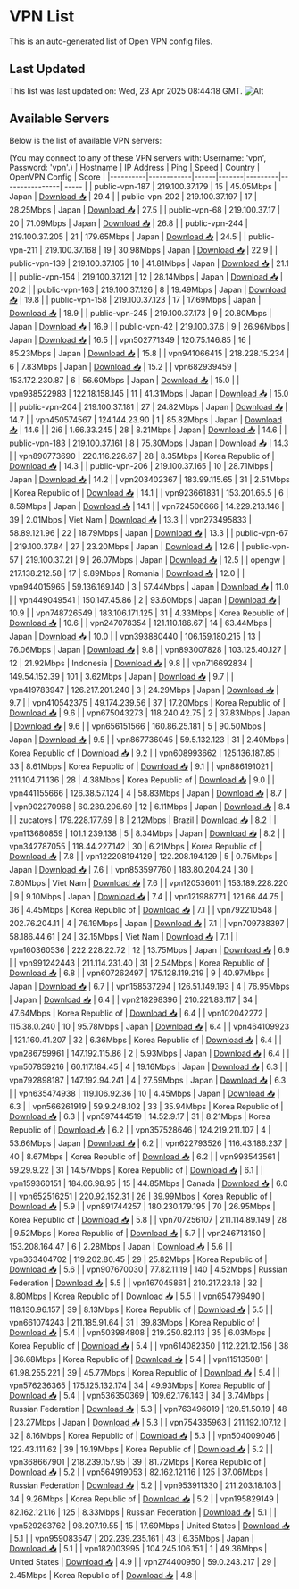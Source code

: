 # VPN List

This is an auto-generated list of Open VPN config files.

## Last Updated

This list was last updated on: Wed, 23 Apr 2025 08:44:18 GMT.
![Alt](https://repobeats.axiom.co/api/embed/186b98318ef1479477931607c1ad7d823f12451f.svg "Repobeats analytics image")

## Available Servers

Below is the list of available VPN servers:

(You may connect to any of these VPN servers with: Username: 'vpn', Password: 'vpn'.)
| Hostname | IP Address | Ping | Speed | Country | OpenVPN Config | Score |
|----------|------------|------|-------|---------|----------------| ----- |
| public-vpn-187 | 219.100.37.179 | 15 | 45.05Mbps | Japan | [Download 📥](./configs/server_0_JP.ovpn) | 29.4 |
| public-vpn-202 | 219.100.37.197 | 17 | 28.25Mbps | Japan | [Download 📥](./configs/server_1_JP.ovpn) | 27.5 |
| public-vpn-68 | 219.100.37.17 | 20 | 71.09Mbps | Japan | [Download 📥](./configs/server_2_JP.ovpn) | 26.8 |
| public-vpn-244 | 219.100.37.205 | 21 | 179.65Mbps | Japan | [Download 📥](./configs/server_3_JP.ovpn) | 24.5 |
| public-vpn-211 | 219.100.37.168 | 19 | 30.98Mbps | Japan | [Download 📥](./configs/server_4_JP.ovpn) | 22.9 |
| public-vpn-139 | 219.100.37.105 | 10 | 41.81Mbps | Japan | [Download 📥](./configs/server_5_JP.ovpn) | 21.1 |
| public-vpn-154 | 219.100.37.121 | 12 | 28.14Mbps | Japan | [Download 📥](./configs/server_6_JP.ovpn) | 20.2 |
| public-vpn-163 | 219.100.37.126 | 8 | 19.49Mbps | Japan | [Download 📥](./configs/server_7_JP.ovpn) | 19.8 |
| public-vpn-158 | 219.100.37.123 | 17 | 17.69Mbps | Japan | [Download 📥](./configs/server_8_JP.ovpn) | 18.9 |
| public-vpn-245 | 219.100.37.173 | 9 | 20.80Mbps | Japan | [Download 📥](./configs/server_9_JP.ovpn) | 16.9 |
| public-vpn-42 | 219.100.37.6 | 9 | 26.96Mbps | Japan | [Download 📥](./configs/server_10_JP.ovpn) | 16.5 |
| vpn502771349 | 120.75.146.85 | 16 | 85.23Mbps | Japan | [Download 📥](./configs/server_11_JP.ovpn) | 15.8 |
| vpn941066415 | 218.228.15.234 | 6 | 7.83Mbps | Japan | [Download 📥](./configs/server_12_JP.ovpn) | 15.2 |
| vpn682939459 | 153.172.230.87 | 6 | 56.60Mbps | Japan | [Download 📥](./configs/server_13_JP.ovpn) | 15.0 |
| vpn938522983 | 122.18.158.145 | 11 | 41.31Mbps | Japan | [Download 📥](./configs/server_14_JP.ovpn) | 15.0 |
| public-vpn-204 | 219.100.37.181 | 27 | 24.82Mbps | Japan | [Download 📥](./configs/server_15_JP.ovpn) | 14.7 |
| vpn450574567 | 124.144.23.90 | 1 | 85.82Mbps | Japan | [Download 📥](./configs/server_16_JP.ovpn) | 14.6 |
| 2i6 | 1.66.33.245 | 28 | 8.21Mbps | Japan | [Download 📥](./configs/server_17_JP.ovpn) | 14.6 |
| public-vpn-183 | 219.100.37.161 | 8 | 75.30Mbps | Japan | [Download 📥](./configs/server_18_JP.ovpn) | 14.3 |
| vpn890773690 | 220.116.226.67 | 28 | 8.35Mbps | Korea Republic of | [Download 📥](./configs/server_19_KR.ovpn) | 14.3 |
| public-vpn-206 | 219.100.37.165 | 10 | 28.71Mbps | Japan | [Download 📥](./configs/server_20_JP.ovpn) | 14.2 |
| vpn203402367 | 183.99.115.65 | 31 | 2.51Mbps | Korea Republic of | [Download 📥](./configs/server_21_KR.ovpn) | 14.1 |
| vpn923661831 | 153.201.65.5 | 6 | 8.59Mbps | Japan | [Download 📥](./configs/server_22_JP.ovpn) | 14.1 |
| vpn724506666 | 14.229.213.146 | 39 | 2.01Mbps | Viet Nam | [Download 📥](./configs/server_23_VN.ovpn) | 13.3 |
| vpn273495833 | 58.89.121.96 | 22 | 18.79Mbps | Japan | [Download 📥](./configs/server_24_JP.ovpn) | 13.3 |
| public-vpn-67 | 219.100.37.84 | 27 | 23.20Mbps | Japan | [Download 📥](./configs/server_25_JP.ovpn) | 12.6 |
| public-vpn-57 | 219.100.37.21 | 9 | 26.07Mbps | Japan | [Download 📥](./configs/server_26_JP.ovpn) | 12.5 |
| opengw | 217.138.212.58 | 17 | 9.89Mbps | Romania | [Download 📥](./configs/server_27_RO.ovpn) | 12.0 |
| vpn944015965 | 59.136.169.140 | 3 | 57.44Mbps | Japan | [Download 📥](./configs/server_28_JP.ovpn) | 11.0 |
| vpn449049541 | 150.147.45.86 | 2 | 93.60Mbps | Japan | [Download 📥](./configs/server_29_JP.ovpn) | 10.9 |
| vpn748726549 | 183.106.171.125 | 31 | 4.33Mbps | Korea Republic of | [Download 📥](./configs/server_30_KR.ovpn) | 10.6 |
| vpn247078354 | 121.110.186.67 | 14 | 63.44Mbps | Japan | [Download 📥](./configs/server_31_JP.ovpn) | 10.0 |
| vpn393880440 | 106.159.180.215 | 13 | 76.06Mbps | Japan | [Download 📥](./configs/server_32_JP.ovpn) | 9.8 |
| vpn893007828 | 103.125.40.127 | 12 | 21.92Mbps | Indonesia | [Download 📥](./configs/server_33_ID.ovpn) | 9.8 |
| vpn716692834 | 149.54.152.39 | 101 | 3.62Mbps | Japan | [Download 📥](./configs/server_34_JP.ovpn) | 9.7 |
| vpn419783947 | 126.217.201.240 | 3 | 24.29Mbps | Japan | [Download 📥](./configs/server_35_JP.ovpn) | 9.7 |
| vpn410542375 | 49.174.239.56 | 37 | 17.20Mbps | Korea Republic of | [Download 📥](./configs/server_36_KR.ovpn) | 9.6 |
| vpn675043273 | 118.240.42.75 | 2 | 37.83Mbps | Japan | [Download 📥](./configs/server_37_JP.ovpn) | 9.6 |
| vpn656151566 | 160.86.25.181 | 5 | 90.50Mbps | Japan | [Download 📥](./configs/server_38_JP.ovpn) | 9.5 |
| vpn867736045 | 59.5.132.123 | 31 | 2.40Mbps | Korea Republic of | [Download 📥](./configs/server_39_KR.ovpn) | 9.2 |
| vpn608993662 | 125.136.187.85 | 33 | 8.61Mbps | Korea Republic of | [Download 📥](./configs/server_40_KR.ovpn) | 9.1 |
| vpn886191021 | 211.104.71.136 | 28 | 4.38Mbps | Korea Republic of | [Download 📥](./configs/server_41_KR.ovpn) | 9.0 |
| vpn441155666 | 126.38.57.124 | 4 | 58.83Mbps | Japan | [Download 📥](./configs/server_42_JP.ovpn) | 8.7 |
| vpn902270968 | 60.239.206.69 | 12 | 6.11Mbps | Japan | [Download 📥](./configs/server_43_JP.ovpn) | 8.4 |
| zucatoys | 179.228.177.69 | 8 | 2.12Mbps | Brazil | [Download 📥](./configs/server_44_BR.ovpn) | 8.2 |
| vpn113680859 | 101.1.239.138 | 5 | 8.34Mbps | Japan | [Download 📥](./configs/server_45_JP.ovpn) | 8.2 |
| vpn342787055 | 118.44.227.142 | 30 | 6.21Mbps | Korea Republic of | [Download 📥](./configs/server_46_KR.ovpn) | 7.8 |
| vpn122208194129 | 122.208.194.129 | 5 | 0.75Mbps | Japan | [Download 📥](./configs/server_47_JP.ovpn) | 7.6 |
| vpn853597760 | 183.80.204.24 | 30 | 7.80Mbps | Viet Nam | [Download 📥](./configs/server_48_VN.ovpn) | 7.6 |
| vpn120536011 | 153.189.228.220 | 9 | 9.10Mbps | Japan | [Download 📥](./configs/server_49_JP.ovpn) | 7.4 |
| vpn121988771 | 121.66.44.75 | 36 | 4.45Mbps | Korea Republic of | [Download 📥](./configs/server_50_KR.ovpn) | 7.1 |
| vpn792210548 | 202.76.204.11 | 4 | 76.19Mbps | Japan | [Download 📥](./configs/server_51_JP.ovpn) | 7.1 |
| vpn709738397 | 58.186.44.61 | 24 | 32.15Mbps | Viet Nam | [Download 📥](./configs/server_52_VN.ovpn) | 7.1 |
| vpn160360536 | 222.228.22.72 | 12 | 13.75Mbps | Japan | [Download 📥](./configs/server_53_JP.ovpn) | 6.9 |
| vpn991242443 | 211.114.231.40 | 31 | 2.54Mbps | Korea Republic of | [Download 📥](./configs/server_54_KR.ovpn) | 6.8 |
| vpn607262497 | 175.128.119.219 | 9 | 40.97Mbps | Japan | [Download 📥](./configs/server_55_JP.ovpn) | 6.7 |
| vpn158537294 | 126.51.149.193 | 4 | 76.95Mbps | Japan | [Download 📥](./configs/server_56_JP.ovpn) | 6.4 |
| vpn218298396 | 210.221.83.117 | 34 | 47.64Mbps | Korea Republic of | [Download 📥](./configs/server_57_KR.ovpn) | 6.4 |
| vpn102042272 | 115.38.0.240 | 10 | 95.78Mbps | Japan | [Download 📥](./configs/server_58_JP.ovpn) | 6.4 |
| vpn464109923 | 121.160.41.207 | 32 | 6.36Mbps | Korea Republic of | [Download 📥](./configs/server_59_KR.ovpn) | 6.4 |
| vpn286759961 | 147.192.115.86 | 2 | 5.93Mbps | Japan | [Download 📥](./configs/server_60_JP.ovpn) | 6.4 |
| vpn507859216 | 60.117.184.45 | 4 | 19.16Mbps | Japan | [Download 📥](./configs/server_61_JP.ovpn) | 6.3 |
| vpn792898187 | 147.192.94.241 | 4 | 27.59Mbps | Japan | [Download 📥](./configs/server_62_JP.ovpn) | 6.3 |
| vpn635474938 | 119.106.92.36 | 10 | 4.45Mbps | Japan | [Download 📥](./configs/server_63_JP.ovpn) | 6.3 |
| vpn566261919 | 59.9.248.102 | 33 | 35.94Mbps | Korea Republic of | [Download 📥](./configs/server_64_KR.ovpn) | 6.3 |
| vpn597444519 | 14.52.9.17 | 31 | 8.21Mbps | Korea Republic of | [Download 📥](./configs/server_65_KR.ovpn) | 6.2 |
| vpn357528646 | 124.219.211.107 | 4 | 53.66Mbps | Japan | [Download 📥](./configs/server_66_JP.ovpn) | 6.2 |
| vpn622793526 | 116.43.186.237 | 40 | 8.67Mbps | Korea Republic of | [Download 📥](./configs/server_67_KR.ovpn) | 6.2 |
| vpn993543561 | 59.29.9.22 | 31 | 14.57Mbps | Korea Republic of | [Download 📥](./configs/server_68_KR.ovpn) | 6.1 |
| vpn159360151 | 184.66.98.95 | 15 | 44.85Mbps | Canada | [Download 📥](./configs/server_69_CA.ovpn) | 6.0 |
| vpn652516251 | 220.92.152.31 | 26 | 39.99Mbps | Korea Republic of | [Download 📥](./configs/server_70_KR.ovpn) | 5.9 |
| vpn891744257 | 180.230.179.195 | 70 | 26.95Mbps | Korea Republic of | [Download 📥](./configs/server_71_KR.ovpn) | 5.8 |
| vpn707256107 | 211.114.89.149 | 28 | 9.52Mbps | Korea Republic of | [Download 📥](./configs/server_72_KR.ovpn) | 5.7 |
| vpn246713150 | 153.208.164.47 | 6 | 2.28Mbps | Japan | [Download 📥](./configs/server_73_JP.ovpn) | 5.6 |
| vpn363404702 | 119.202.80.45 | 29 | 25.82Mbps | Korea Republic of | [Download 📥](./configs/server_74_KR.ovpn) | 5.6 |
| vpn907670030 | 77.82.11.19 | 140 | 4.52Mbps | Russian Federation | [Download 📥](./configs/server_75_RU.ovpn) | 5.5 |
| vpn167045861 | 210.217.23.18 | 32 | 8.80Mbps | Korea Republic of | [Download 📥](./configs/server_76_KR.ovpn) | 5.5 |
| vpn654799490 | 118.130.96.157 | 39 | 8.13Mbps | Korea Republic of | [Download 📥](./configs/server_77_KR.ovpn) | 5.5 |
| vpn661074243 | 211.185.91.64 | 31 | 39.83Mbps | Korea Republic of | [Download 📥](./configs/server_78_KR.ovpn) | 5.4 |
| vpn503984808 | 219.250.82.113 | 35 | 6.03Mbps | Korea Republic of | [Download 📥](./configs/server_79_KR.ovpn) | 5.4 |
| vpn614082350 | 112.221.12.156 | 38 | 36.68Mbps | Korea Republic of | [Download 📥](./configs/server_80_KR.ovpn) | 5.4 |
| vpn115135081 | 61.98.255.221 | 39 | 45.77Mbps | Korea Republic of | [Download 📥](./configs/server_81_KR.ovpn) | 5.4 |
| vpn576236365 | 175.125.132.174 | 34 | 49.93Mbps | Korea Republic of | [Download 📥](./configs/server_82_KR.ovpn) | 5.4 |
| vpn536350369 | 109.62.176.143 | 34 | 3.74Mbps | Russian Federation | [Download 📥](./configs/server_83_RU.ovpn) | 5.3 |
| vpn763496019 | 120.51.50.19 | 48 | 23.27Mbps | Japan | [Download 📥](./configs/server_84_JP.ovpn) | 5.3 |
| vpn754335963 | 211.192.107.12 | 32 | 8.16Mbps | Korea Republic of | [Download 📥](./configs/server_85_KR.ovpn) | 5.3 |
| vpn504009046 | 122.43.111.62 | 39 | 19.19Mbps | Korea Republic of | [Download 📥](./configs/server_86_KR.ovpn) | 5.2 |
| vpn368667901 | 218.239.157.95 | 39 | 81.72Mbps | Korea Republic of | [Download 📥](./configs/server_87_KR.ovpn) | 5.2 |
| vpn564919053 | 82.162.121.16 | 125 | 37.06Mbps | Russian Federation | [Download 📥](./configs/server_88_RU.ovpn) | 5.2 |
| vpn953911330 | 211.203.18.103 | 34 | 9.26Mbps | Korea Republic of | [Download 📥](./configs/server_89_KR.ovpn) | 5.2 |
| vpn195829149 | 82.162.121.16 | 125 | 8.33Mbps | Russian Federation | [Download 📥](./configs/server_90_RU.ovpn) | 5.1 |
| vpn529263762 | 98.207.19.55 | 15 | 17.69Mbps | United States | [Download 📥](./configs/server_91_US.ovpn) | 5.1 |
| vpn959083547 | 202.239.235.161 | 43 | 6.35Mbps | Japan | [Download 📥](./configs/server_92_JP.ovpn) | 5.1 |
| vpn182003995 | 104.245.106.151 | 1 | 49.36Mbps | United States | [Download 📥](./configs/server_93_US.ovpn) | 4.9 |
| vpn274400950 | 59.0.243.217 | 29 | 2.45Mbps | Korea Republic of | [Download 📥](./configs/server_94_KR.ovpn) | 4.8 |

